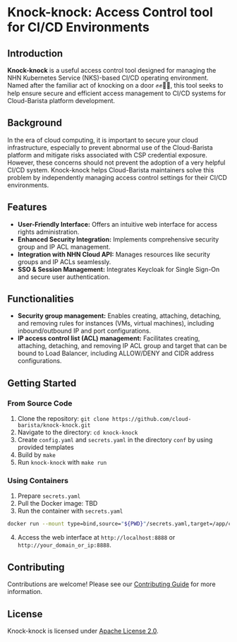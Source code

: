 # Knock-knock: Access Control tool for CI/CD Environments

## Introduction
**Knock-knock** is a useful access control tool
designed for managing the NHN Kubernetes Service (NKS)-based CI/CD operating environment.
Named after the familiar act of knocking on a door :fist::fist::door::sweat_smile:,
this tool seeks to help ensure secure and efficient access management to CI/CD systems
for Cloud-Barista platform development.

## Background
In the era of cloud computing, it is important to secure your cloud infrastructure,
especially to prevent abnormal use of the Cloud-Barista platform and
mitigate risks associated with CSP credential exposure.
However, these concerns should not prevent the adoption of a very helpful CI/CD system.
Knock-knock helps Cloud-Barista maintainers solve this problem
by independently managing access control settings for their CI/CD environments.

## Features
- **User-Friendly Interface:** Offers an intuitive web interface for access rights administration.
- **Enhanced Security Integration:** Implements comprehensive security group and IP ACL management.
- **Integration with NHN Cloud API:** Manages resources like security groups and IP ACLs seamlessly.
- **SSO & Session Management:** Integrates Keycloak for Single Sign-On and secure user authentication.

## Functionalities
- **Security group management:** Enables creating, attaching, detaching, and removing rules for instances (VMs, virtual machines),
including inbound/outbound IP and port configurations.
- **IP access control list (ACL) management:** Facilitates creating, attaching, detaching, and removing IP ACL group and target
that can be bound to Load Balancer, including ALLOW/DENY and CIDR address configurations.

## Getting Started
### From Source Code
1. Clone the repository: `git clone https://github.com/cloud-barista/knock-knock.git`
2. Navigate to the directory: `cd knock-knock`
3. Create `config.yaml` and `secrets.yaml` in the directory `conf` by using provided templates
4. Build by `make`
5. Run `knock-knock` with `make run`

### Using Containers
1. Prepare `secrets.yaml`
2. Pull the Docker image: TBD
3. Run the container with `secrets.yaml`
```bash
docker run --mount type=bind,source="${PWD}"/secrets.yaml,target=/app/conf/ -p 8888:8888 -p 8057:8057 container_image
```
4. Access the web interface at `http://localhost:8888` or `http://your_domain_or_ip:8888`.

## Contributing
Contributions are welcome! Please see our [Contributing Guide](https://github.com/cloud-barista/docs/blob/master/CONTRIBUTING.md) for more information.

## License
Knock-knock is licensed under [Apache License 2.0](https://github.com/cloud-barista/docs/blob/master/LICENSE).
